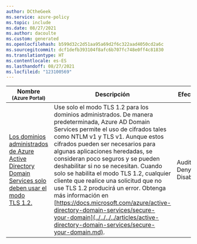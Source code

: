 ```yaml
---
author: DCtheGeek
ms.service: azure-policy
ms.topic: include
ms.date: 08/27/2021
ms.author: dacoulte
ms.custom: generated
ms.openlocfilehash: b599d32c2d51aa95a69d2f6c322aad4050cd2a6c
ms.sourcegitcommit: dcf1defb393104f8afc6b707fc748e0ff4c81830
ms.translationtype: HT
ms.contentlocale: es-ES
ms.lasthandoff: 08/27/2021
ms.locfileid: "123100569"
---
```

|Nombre<br /><sub>(Azure Portal)</sub> |Descripción |Efectos |Versión<br /><sub>(GitHub)</sub> |
|---|---|---|---|
|[Los dominios administrados de Azure Active Directory Domain Services solo deben usar el modo TLS 1.2.](https://portal.azure.com/#blade/Microsoft_Azure_Policy/PolicyDetailBlade/definitionId/%2Fproviders%2FMicrosoft.Authorization%2FpolicyDefinitions%2F3aa87b5a-7813-4b57-8a43-42dd9df5aaa7) |Use solo el modo TLS 1.2 para los dominios administrados. De manera predeterminada, Azure AD Domain Services permite el uso de cifrados tales como NTLM v1 y TLS v1. Aunque estos cifrados pueden ser necesarios para algunas aplicaciones heredadas, se consideran poco seguros y se pueden deshabilitar si no se necesitan. Cuando solo se habilita el modo TLS 1.2, cualquier cliente que realice una solicitud que no use TLS 1.2 producirá un error. Obtenga más información en [https://docs.microsoft.com/azure/active-directory-domain-services/secure-your-domain](../../../../articles/active-directory-domain-services/secure-your-domain.md). |Audit, Deny, Disabled |[1.1.0](https://github.com/Azure/azure-policy/blob/master/built-in-policies/policyDefinitions/Azure%20Active%20Directory/AADDomainServices_TLS_Audit.json) |